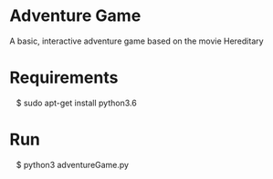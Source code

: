 # Adventure Game
A basic, interactive adventure game based on the movie Hereditary

# Requirements
&nbsp;&nbsp; $ sudo apt-get install python3.6

# Run
&nbsp;&nbsp; $ python3 adventureGame.py

